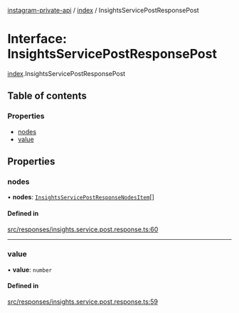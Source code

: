 [instagram-private-api](../../README.md) / [index](../../modules/index.md) / InsightsServicePostResponsePost

# Interface: InsightsServicePostResponsePost

[index](../../modules/index.md).InsightsServicePostResponsePost

## Table of contents

### Properties

- [nodes](InsightsServicePostResponsePost.md#nodes)
- [value](InsightsServicePostResponsePost.md#value)

## Properties

### nodes

• **nodes**: [`InsightsServicePostResponseNodesItem`](InsightsServicePostResponseNodesItem.md)[]

#### Defined in

[src/responses/insights.service.post.response.ts:60](https://github.com/Nerixyz/instagram-private-api/blob/0e0721c/src/responses/insights.service.post.response.ts#L60)

___

### value

• **value**: `number`

#### Defined in

[src/responses/insights.service.post.response.ts:59](https://github.com/Nerixyz/instagram-private-api/blob/0e0721c/src/responses/insights.service.post.response.ts#L59)
